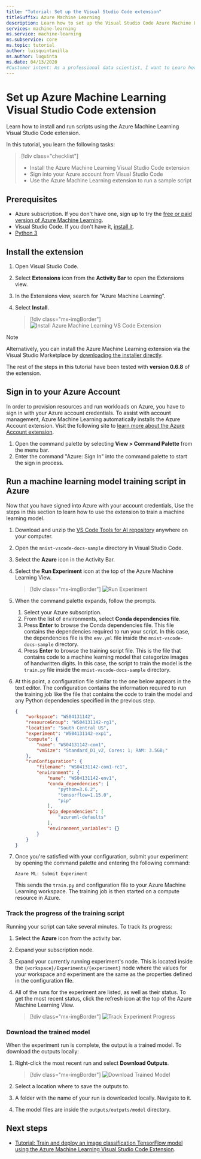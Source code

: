 ```yaml
---
title: "Tutorial: Set up the Visual Studio Code extension"
titleSuffix: Azure Machine Learning
description: Learn how to set up the Visual Studio Code Azure Machine Learning extension.
services: machine-learning
ms.service: machine-learning
ms.subservice: core
ms.topic: tutorial
author: luisquintanilla
ms.author: luquinta
ms.date: 04/13/2020
#Customer intent: As a professional data scientist, I want to Learn how to install and run scripts using the Azure Machine Learning Visual Studio Code extension.
---
```


# Set up Azure Machine Learning Visual Studio Code extension

Learn how to install and run scripts using the Azure Machine Learning Visual Studio Code extension.

In this tutorial, you learn the following tasks:

> [!div class="checklist"]
> * Install the Azure Machine Learning Visual Studio Code extension
> * Sign into your Azure account from Visual Studio Code
> * Use the Azure Machine Learning extension to run a sample script

## Prerequisites

- Azure subscription. If you don't have one, sign up to try the [free or paid version of Azure Machine Learning](https://aka.ms/AMLFree).
- Visual Studio Code. If you don't have it, [install it](https://code.visualstudio.com/docs/setup/setup-overview).
- [Python 3](https://www.python.org/downloads/)

## Install the extension

1. Open Visual Studio Code.
1. Select **Extensions** icon from the **Activity Bar** to open the Extensions view.
1. In the Extensions view, search for "Azure Machine Learning".
1. Select **Install**.

    > [!div class="mx-imgBorder"]
    > ![Install Azure Machine Learning VS Code Extension](./media/tutorial-setup-vscode-extension/install-aml-vscode-extension.PNG)

> [!NOTE]
> Alternatively, you can install the Azure Machine Learning extension via the Visual Studio Marketplace by [downloading the installer directly](https://aka.ms/vscodetoolsforai). 

The rest of the steps in this tutorial have been tested with **version 0.6.8** of the extension.

## Sign in to your Azure Account

In order to provision resources and run workloads on Azure, you have to sign in with your Azure account credentials. To assist with account management, Azure Machine Learning automatically installs the Azure Account extension. Visit the following site to [learn more about the Azure Account extension](https://marketplace.visualstudio.com/items?itemName=ms-vscode.azure-account).

1. Open the command palette by selecting **View > Command Palette** from the menu bar. 
1. Enter the command "Azure: Sign In" into the command palette to start the sign in process.

## Run a machine learning model training script in Azure

Now that you have signed into Azure with your account credentials, Use the steps in this section to learn how to use the extension to train a machine learning model.

1. Download and unzip the [VS Code Tools for AI repository](https://github.com/microsoft/vscode-tools-for-ai/archive/master.zip) anywhere on your computer.
1. Open the `mnist-vscode-docs-sample` directory in Visual Studio Code.
1. Select the **Azure** icon in the Activity Bar.
1. Select the **Run Experiment** icon at the top of the Azure Machine Learning View.

    > [!div class="mx-imgBorder"]
    > ![Run Experiment](./media/tutorial-setup-vscode-extension/run-experiment.PNG)

1. When the command palette expands, follow the prompts.

    1. Select your Azure subscription.
    1. From the list of environments, select **Conda dependencies file**.
    1. Press **Enter** to browse the Conda dependencies file. This file contains the dependencies required to run your script. In this case, the dependencies file is the `env.yml` file inside the `mnist-vscode-docs-sample` directory.
    1. Press **Enter** to browse the training script file. This is the file that contains code to a machine learning model that categorize images of handwritten digits. In this case, the script to train the model is the `train.py` file inside the `mnist-vscode-docs-sample` directory.

1. At this point, a configuration file similar to the one below appears in the text editor. The configuration contains the information required to run the training job like the file that contains the code to train the model and any Python dependencies specified in the previous step.

    ```json
    {
        "workspace": "WS04131142",
        "resourceGroup": "WS04131142-rg1",
        "location": "South Central US",
        "experiment": "WS04131142-exp1",
        "compute": {
            "name": "WS04131142-com1",
            "vmSize": "Standard_D1_v2, Cores: 1; RAM: 3.5GB;"
        },
        "runConfiguration": {
            "filename": "WS04131142-com1-rc1",
            "environment": {
                "name": "WS04131142-env1",
                "conda_dependencies": [
                    "python=3.6.2",
                    "tensorflow=1.15.0",
                    "pip"
                ],
                "pip_dependencies": [
                    "azureml-defaults"
                ],
                "environment_variables": {}
            }
        }
    }
    ```

1. Once you're satisfied with your configuration, submit your experiment by opening the command palette and entering the following command:

    ```text
    Azure ML: Submit Experiment
    ```

    This sends the `train.py` and configuration file to your Azure Machine Learning workspace. The training job is then started on a compute resource in Azure.

### Track the progress of the training script

Running your script can take several minutes. To track its progress:

1. Select the **Azure** icon from the activity bar.
1. Expand your subscription node.
1. Expand your currently running experiment's node. This is located inside the `{workspace}/Experiments/{experiment}` node where the values for your workspace and experiment are the same as the properties defined in the configuration file.
1. All of the runs for the experiment are listed, as well as their status. To get the most recent status, click the refresh icon at the top of the Azure Machine Learning View.

    > [!div class="mx-imgBorder"]
    > ![Track Experiment Progress](./media/tutorial-setup-vscode-extension/track-experiment-progress.PNG)

### Download the trained model

When the experiment run is complete, the output is a trained model. To download the outputs locally:

1. Right-click the most recent run and select **Download Outputs**.

    > [!div class="mx-imgBorder"]
    > ![Download Trained Model](./media/tutorial-setup-vscode-extension/download-trained-model.PNG)

1. Select a location where to save the outputs to.
1. A folder with the name of your run is downloaded locally. Navigate to it.
1. The model files are inside the `outputs/outputs/model` directory.

## Next steps

* [Tutorial: Train and deploy an image classification TensorFlow model using the Azure Machine Learning Visual Studio Code Extension](tutorial-train-deploy-image-classification-model-vscode.md).
